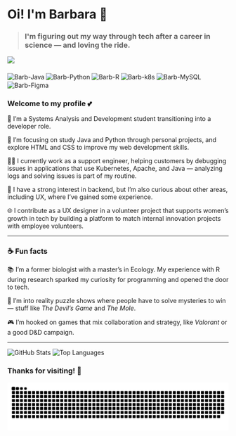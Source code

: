 # Oi! I'm Barbara 👋  
> ### I'm figuring out my way through tech after a career in science — and loving the ride.

<div>
  <img src="https://streak-stats.demolab.com?user=barbarazucatti&theme=dracula&hide_border=true&border_radius=10" />
</div>

<div style="display: inline_block"><br>
  <img align="center" alt="Barb-Java" height="30" width="60" src="https://img.shields.io/badge/java-%23ED8B00.svg?style=for-the-badge&logo=openjdk&logoColor=white">
  <img align="center" alt="Barb-Python" height="30" width="80" src="https://img.shields.io/badge/python-3670A0?style=for-the-badge&logo=python&logoColor=ffdd54">
  <img align="center" alt="Barb-R" height="30" width="60" src="https://img.shields.io/badge/r-%23276DC3.svg?style=for-the-badge&logo=r&logoColor=white">
  <img align="center" alt="Barb-k8s" height="30" width="100" src="https://img.shields.io/badge/Kubernetes-326CE5.svg?style=for-the-badge&logo=Kubernetes&logoColor=white">
  <img align="center" alt="Barb-MySQL" height="30" width="80" src="https://img.shields.io/badge/mysql-4479A1.svg?style=for-the-badge&logo=mysql&logoColor=white">
  <img align="center" alt="Barb-Figma" height="30" width="80" src="https://img.shields.io/badge/figma-%23F24E1E.svg?style=for-the-badge&logo=figma&logoColor=white">
</div>

### Welcome to my profile 💕

🔭 I’m a Systems Analysis and Development student transitioning into a developer role.
  
🌱  I’m focusing on study Java and Python through personal projects, and explore HTML and CSS to improve my web development skills.
  
👩‍💻  I currently work as a support engineer, helping customers by debugging issues in applications that use Kubernetes, Apache, and Java — analyzing logs and solving issues is part of my routine.
  
🎯  I have a strong interest in backend, but I’m also curious about other areas, including UX, where I’ve gained some experience.

🌐  I contribute as a UX designer in a volunteer project that supports women’s growth in tech by building a platform to match internal innovation projects with employee volunteers.

---

### ☕ Fun facts

📚 I’m a former biologist with a master’s in Ecology. My experience with R during research sparked my curiosity for programming and opened the door to tech.

🔎 I’m into reality puzzle shows where people have to solve mysteries to win — stuff like _The Devil’s Game_ and _The Mole_.

🎮 I’m hooked on games that mix collaboration and strategy, like _Valorant_ or a good D&D campaign.

---
![GitHub Stats](https://github-readme-stats.vercel.app/api?username=barbarazucatti&show_icons=true&hide=stars&theme=dracula) 
![Top Languages](https://github-readme-stats.vercel.app/api/top-langs/?username=barbarazucatti&layout=compact&theme=dracula)


### Thanks for visiting! 🚀

![Snake animation](https://raw.githubusercontent.com/barbarazucatti/barbarazucatti/output/github-user-contribution.svg)


